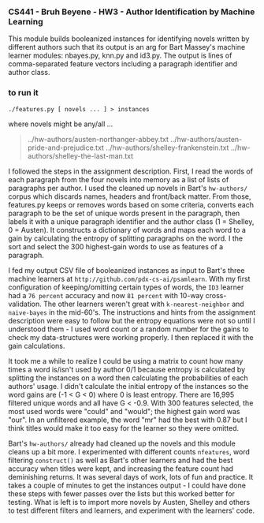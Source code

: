 ### CS441 - Bruh Beyene - HW3 - Author Identification by Machine Learning 
This module builds booleanized instances for identifying novels written by different authors such that its output is an arg for Bart Massey's machine learner modules: nbayes.py, knn.py and id3.py. The output is lines of comma-separated feature vectors including a paragraph identifier and author class.

### to run it

`./features.py [ novels ... ] > instances`

where novels might be any/all ...
> ../hw-authors/austen-northanger-abbey.txt
> ../hw-authors/austen-pride-and-prejudice.txt
> ../hw-authors/shelley-frankenstein.txt
> ../hw-authors/shelley-the-last-man.txt

I followed the steps in the assignment description. First, I read the words of each paragraph from the four novels into memory as a list of lists of paragraphs per author. I used the cleaned up novels in Bart's `hw-authors/` corpus which discards names, headers and front/back matter. From those, features.py keeps or removes words based on some criteria, converts each paragraph to be the set of unique words present in the paragraph, then labels it with a unique paragraph identifier and the author class (1 = Shelley, 0 = Austen). It constructs a dictionary of words and maps each word to a gain by calculating the entropy of splitting paragraphs on the word. I the sort and select the 300 highest-gain words to use as features of a paragraph.

I fed my output CSV file of booleanized instances as input to Bart's three machine learners at `http://github.com/pdx-cs-ai/psamlearn`. With my first configuration of keeping/omitting certain types of words, the `ID3` learner had a `76 percent` accuracy and now `81 percent` with 10-way cross-validation. The other learners weren't great with `k-nearest-neighbor` and `naive-bayes` in the mid-60's. The instructions and hints from the assignment description were easy to follow but the entropy equations were not so until I understood them - I used word count or a random number for the gains to check my data-structures were working properly. I then replaced it with the gain calculations.

It took me a while to realize I could be using a matrix to count how many times a word is/isn't used by author 0/1 because entropy is calculated by splitting the instances on a word then calculating the probabilities of each authors' usage. I didn't calculate the initial entropy of the instances so the word gains are (-1 < G < 0) where 0 is least entropy. There are 16,995 filtered unique words and all have G < -0.9. With 300 features selected, the most used words were "could" and "would"; the highest gain word was "our". In an unfiltered example, the word "mr" had the best with 0.87 but I think titles would make it too easy for the learner so they were omitted.

Bart's `hw-authors/` already had cleaned up the novels and this module cleans up a bit more. I experimented with different counts `nfeatures`, word filtering `construct()` as well as Bart's other learners and had the best accuracy when titles were kept, and increasing the feature count had deminishing returns. It was several days of work, lots of fun and practice. It takes a couple of minutes to get the instances output - I could have done these steps with fewer passes over the lists but this worked better for testing. What is left is to import more novels by Austen, Shelley and others to test different filters and learners, and experiment with the learners' code.
